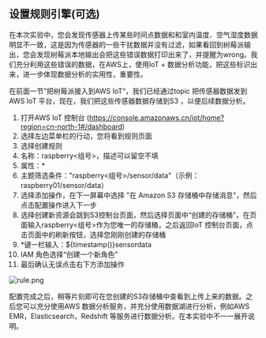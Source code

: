 ## 设置规则引擎(可选)

在本次实验中，您会发现传感器上传某些时间点数据和和室内温度、空气湿度数据明显不一致，这是因为传感器的一些干扰数据并没有过滤，如果看回到树莓派输出，您会发现树莓派本地输出会把这些错误数据打印出来了，并提醒为wrong。我们充分利用这些错误的数据，在AWS上，使用IoT + 数据分析功能，把这些标识出来，进一步体现数据分析的实用性，重要性。

在前面一节”把树莓派接入到AWS IoT“，我们已经通过topic 把传感器数据发到AWS IoT 平台，现在，我们把这些传感器数据存储到S3 ，以便后续数据分析。

1. 打开AWS IoT 控制台 (https://console.amazonaws.cn/iot/home?region=cn-north-1#/dashboard)
2. 选择左边菜单栏的行动，您将看到规则页面
3. 选择创建规则
4. 名称：raspberry<组号>，描述可以留空不填
5. 属性：*
6. 主题筛选条件："raspberry<组号>/sensor/data"（示例：raspberry01/sensor/data）
7. 选择添加操作，在下一屏幕中选择 "在 Amazon S3 存储桶中存储消息"，然后点击配置操作进入下一步
8. 选择创建新资源会跳到S3控制台页面，然后选择页面中“创建的存储桶”，在页面输入raspberry<组号>作为您唯一的存储桶，之后返回IoT 控制台页面，点击页面中的刷新按钮，选择您刚刚创建的存储桶
9. *键一栏输入：${timestamp()}sensordata
10. IAM 角色选择“创建一个新角色” 
11. 最后确认无误点击右下方添加操作

![rule.png](./images/rule.png)

配置完成之后，稍等片刻即可在您创建的S3存储桶中查看到上传上来的数据。之后您可以充分使用AWS 数据分析服务，并充分使用数据湖进行分析，例如AWS EMR，Elasticsearch，Redshift 等服务进行数据分析。在本实验中不一一展开说明。
